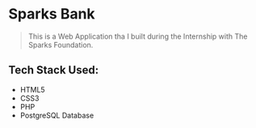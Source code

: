 # Sparks Bank

> This is a Web Application tha I built during the Internship with The Sparks Foundation.

## Tech Stack Used:
- HTML5
- CSS3
- PHP
- PostgreSQL Database
